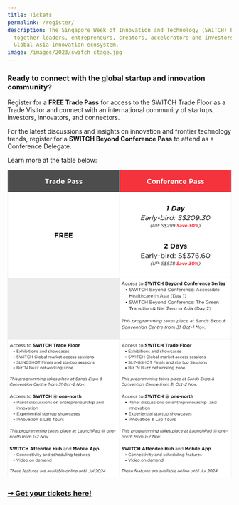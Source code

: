 ```yaml
---
title: Tickets
permalink: /register/
description: The Singapore Week of Innovation and Technology (SWITCH) brings
  together leaders, entrepreneurs, creators, accelerators and investors from the
  Global-Asia innovation ecosystem.
image: /images/2023/switch stage.jpg
---
```

### Ready to connect with the global startup and innovation community?

Register for a **FREE Trade Pass** for access to the SWITCH Trade Floor as a Trade Visitor and connect with an international community of startups, investors, innovators, and connectors.

For the latest discussions and insights on innovation and frontier technology trends, register for a **SWITCH Beyond Conference Pass** to attend as a Conference Delegate.

Learn more at the table below:

![Price table for SWITCH 2023](/images/2023/infographics/infographic_switch2023_tickets_earlybird_1200p_v3.png)

### [➞ Get your tickets here!](https://2023.switchsg.org/qA08l?RefId=Isomer)